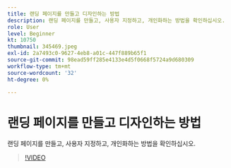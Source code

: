 ```yaml
---
title: 랜딩 페이지를 만들고 디자인하는 방법
description: 랜딩 페이지를 만들고, 사용자 지정하고, 개인화하는 방법을 확인하십시오.
role: User
level: Beginner
kt: 10750
thumbnail: 345469.jpeg
exl-id: 2a7493c0-9627-4eb8-a01c-447f889b65f1
source-git-commit: 98ead59ff285e4133e4d5f0668f5724a9d680309
workflow-type: tm+mt
source-wordcount: '32'
ht-degree: 0%

---
```


# 랜딩 페이지를 만들고 디자인하는 방법

랜딩 페이지를 만들고, 사용자 지정하고, 개인화하는 방법을 확인하십시오.

>[!VIDEO](https://video.tv.adobe.com/v/345469/?quality=12&learn=on)
